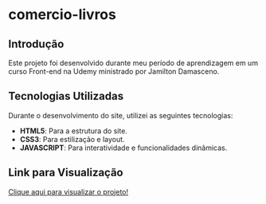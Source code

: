 
# comercio-livros

## Introdução
Este projeto foi desenvolvido durante meu período de aprendizagem em um curso Front-end na Udemy ministrado por Jamilton Damasceno. 

## Tecnologias Utilizadas
Durante o desenvolvimento do site, utilizei as seguintes tecnologias:
- **HTML5**: Para a estrutura do site.
- **CSS3**: Para estilização e layout.
- **JAVASCRIPT**: Para interatividade e funcionalidades dinâmicas.

## Link para Visualização
[Clique aqui para visualizar o projeto!](https://relescampones.github.io/comercio-livros/)